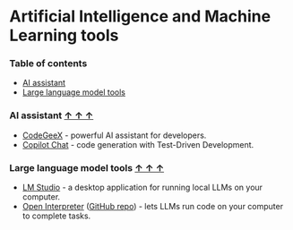 # Artificial Intelligence and Machine Learning tools

### Table of contents <a name="toc"></a>
* [AI assistant](#ai-assist)
* [Large language model tools](#llm)

### AI assistant <a name="ai-assist"></a> [&#x2191;&nbsp;&#x2191;&nbsp;&#x2191;](#toc)

* [CodeGeeX](https://codegeex.cn/) - powerful AI assistant for developers.
* [Copilot Chat](https://copilot-chat.com/) - code generation with Test-Driven Development.

### Large language model tools <a name="llm"></a> [&#x2191;&nbsp;&#x2191;&nbsp;&#x2191;](#toc)

* [LM Studio](https://lmstudio.ai/) - a desktop application for running local LLMs on your computer.
* [Open Interpreter](https://www.openinterpreter.com/) ([GitHub repo](https://github.com/OpenInterpreter/open-interpreter)) - lets LLMs run code on your computer to complete tasks.
